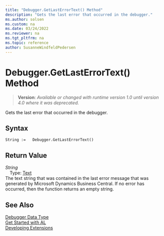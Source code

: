 ```yaml
---
title: "Debugger.GetLastErrorText() Method"
description: "Gets the last error that occurred in the debugger."
ms.author: solsen
ms.custom: na
ms.date: 03/24/2022
ms.reviewer: na
ms.tgt_pltfrm: na
ms.topic: reference
author: SusanneWindfeldPedersen
---
```

[//]: # (START>DO_NOT_EDIT)
[//]: # (IMPORTANT:Do not edit any of the content between here and the END>DO_NOT_EDIT.)
[//]: # (Any modifications should be made in the .xml files in the ModernDev repo.)
# Debugger.GetLastErrorText() Method
> **Version**: _Available or changed with runtime version 1.0 until version 4.0 where it was deprecated._

Gets the last error that occurred in the debugger.


## Syntax
```AL
String :=   Debugger.GetLastErrorText()
```

## Return Value
*String*  
&emsp;Type: [Text](../text/text-data-type.md)  
The text string that was contained in the last error message that was generated by Microsoft Dynamics Business Central. If no error has occurred, then the function returns an empty string.
      


[//]: # (IMPORTANT: END>DO_NOT_EDIT)


## See Also
[Debugger Data Type](debugger-data-type.md)  
[Get Started with AL](../../devenv-get-started.md)  
[Developing Extensions](../../devenv-dev-overview.md)